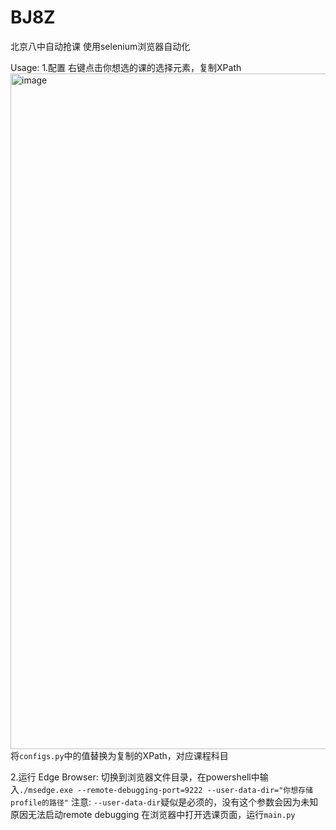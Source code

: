 # BJ8Z
北京八中自动抢课 使用selenium浏览器自动化

Usage:
1.配置
右键点击你想选的课的选择元素，复制XPath
<img width="1081" alt="image" src="https://github.com/user-attachments/assets/128e2fdb-ad1c-403a-a8a7-558f959d78b4">
将`configs.py`中的值替换为复制的XPath，对应课程科目

2.运行
Edge Browser: 切换到浏览器文件目录，在powershell中输入`./msedge.exe --remote-debugging-port=9222 --user-data-dir="你想存储profile的路径"`
注意: `--user-data-dir`疑似是必须的，没有这个参数会因为未知原因无法启动remote debugging
在浏览器中打开选课页面，运行`main.py`
